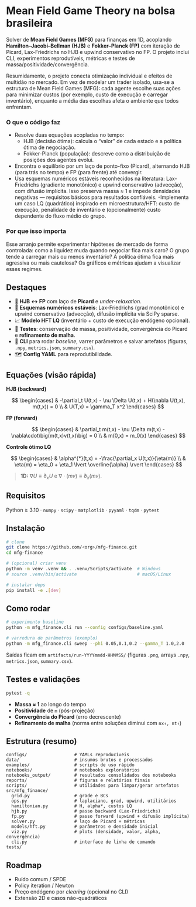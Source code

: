 # Mean Field Game Theory na bolsa brasileira
Solver de **Mean Field Games (MFG)** para finanças em 1D, acoplando **Hamilton–Jacobi–Bellman (HJB)** e **Fokker–Planck (FP)** com iteração de Picard, Lax-Friedrichs no HJB e upwind conservativo no FP. O projeto inclui CLI, experimentos reprodutíveis, métricas e testes de massa/positividade/convergência.

Resumidamente, o projeto conecta otimização individual e efeitos de multidão no mercado. Em vez de modelar um trader isolado, usa-se a estrutura de Mean Field Games (MFG): cada agente escolhe suas ações para minimizar custos (por exemplo, custo de execução e carregar inventário), enquanto a média das escolhas afeta o ambiente que todos enfrentam.

### **O que o código faz**
- Resolve duas equações acopladas no tempo:
  - HJB (decisão ótima): calcula o “valor” de cada estado e a política ótima de negociação.
  - Fokker-Planck (população): descreve como a distribuição de posições dos agentes evolui.
- Encontra o equilíbrio por um laço de ponto-fixo (Picard), alternando HJB (para trás no tempo) e FP (para frente) até convergir.
- Usa esquemas numéricos estáveis reconhecidos na literatura: Lax-Friedrichs (gradiente monotônico) e upwind conservativo (advecção), com difusão implícita. Isso preserva massa ≈ 1 e impede densidades negativas — requisitos básicos para resultados confiáveis.
-Implementa um caso LQ (quadrático) inspirado em microestrutura/HFT: custo de execução, penalidade de inventário e (opcionalmente) custo dependente do fluxo médio do grupo.

### **Por que isso importa**
Esse arranjo permite experimentar hipóteses de mercado de forma controlada: como a liquidez muda quando negociar fica mais caro? O grupo tende a carregar mais ou menos inventário? A política ótima fica mais agressiva ou mais cautelosa? Os gráficos e métricas ajudam a visualizar esses regimes.

## Destaques
- 🔁 **HJB ↔ FP** com laço de **Picard** e *under-relaxation*.
- 🧮 **Esquemas numéricos estáveis**: Lax-Friedrichs (grad monotônico) e upwind conservativo (advecção), difusão implícita via SciPy sparse.
- 📈 **Modelo HFT LQ** (inventário + custo de execução endógeno opcional).
- 🧪 **Testes**: conservação de massa, positividade, convergência do Picard e **refinamento de malha**.
- 🧰 **CLI** para rodar *baseline*, varrer parâmetros e salvar artefatos (figuras, `.npy`, `metrics.json`, `summary.csv`).
- 🗺️ **Config YAML** para reprodutibilidade.

## Equações (visão rápida)

**HJB (backward)**

$$
\begin{cases}
& -\partial_t U(t,x) - \nu \Delta U(t,x) + H(\nabla U(t,x), m(t,x)) = 0 \\
& U(T,x) = \gamma_T x^2
\end{cases}
$$

**FP (forward)**

$$
\begin{cases}
& \partial_t m(t,x) - \nu \Delta m(t,x) - \nabla\cdot\big(m(t,x)v(t,x)\big) = 0 \\
& m(0,x) = m_0(x)
\end{cases}
$$

**Controle ótimo LQ**

$$
\begin{cases}
& \alpha^{*}(t,x) = -\frac{\partial_x U(t,x)}{\eta(m)} \\
& \eta(m) = \eta_0 + \eta_1 \lvert \overline{\alpha} \rvert
\end{cases}
$$

> **1D:** $\nabla U \equiv \partial_x U$ e $\nabla\cdot(mv)\equiv \partial_x(mv)$.

## Requisitos
Python ≥ 3.10 · `numpy` · `scipy` · `matplotlib` · `pyyaml` · `tqdm` · `pytest`

## Instalação
```bash
# clone
git clone https://github.com/<org>/mfg-finance.git
cd mfg-finance

# (opcional) criar venv
python -m venv .venv && . .venv/Scripts/activate  # Windows
# source .venv/bin/activate                       # macOS/Linux

# instalar deps
pip install -e .[dev]
```

## Como rodar
```bash
# experimento baseline
python -m mfg_finance.cli run --config configs/baseline.yaml

# varredura de parâmetros (exemplo)
python -m mfg_finance.cli sweep --phi 0.05,0.1,0.2 --gamma_T 1.0,2.0
```
Saídas ficam em `artifacts/run-YYYYmmdd-HHMMSS/` (figuras `.png`, arrays `.npy`, `metrics.json`, `summary.csv`).

## Testes e validações
```bash
pytest -q
```
- **Massa ≈ 1** ao longo do tempo  
- **Positividade** de `m` (pós-projeção)  
- **Convergência do Picard** (erro decrescente)  
- **Refinamento de malha** (norma entre soluções diminui com `nx↑, nt↑`)

## Estrutura (resumo)
```
configs/                  # YAMLs reproducíveis
data/                     # insumos brutos e processados
examples/                 # scripts de uso rápido
notebooks/                # notebooks exploratórios
notebooks_output/         # resultados consolidados dos notebooks
reports/                  # figuras e relatórios finais
scripts/                  # utilidades para limpar/gerar artefatos
src/mfg_finance/
  grid.py                 # grade e BCs
  ops.py                  # laplaciano, grad, upwind, utilitários
  hamiltonian.py          # H, alpha*, custos LQ
  hjb.py                  # passo backward (Lax-Friedrichs)
  fp.py                   # passo forward (upwind + difusão implícita)
  solver.py               # laço de Picard + métricas
  models/hft.py           # parâmetros e densidade inicial
  viz.py                  # plots (densidade, valor, alpha, convergência)
  cli.py                  # interface de linha de comando
tests/
```

## Roadmap
- Ruído comum / SPDE
- Policy iteration / Newton
- Preço endógeno por *clearing* (opcional no CLI)
- Extensão 2D e casos não-quadráticos
